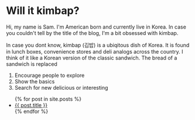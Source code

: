 ---
---

# Will it kimbap?

<!-- Self Introduction -->

Hi, my name is Sam. I'm American born and currently live in Korea. In case you couldn't tell by the title of the blog, I'm a bit obsessed with kimbap.

<!-- Kimbap Introduction -->

In case you dont know, kimbap (김밥) is a ubiqitous dish of Korea. It is found in lunch boxes, convenience stores and deli analogs across the country. I think of it like a Korean version of the classic sandwich. The bread of a sandwich is replaced 
 
<!-- Goals -->

1. Encourage people to explore 
2. Show the basics
3. Search for new delicious or interesting


<!-- Recipes -->

<ul>
  {% for post in site.posts %}
    <li>
      <a href="{{ post.url }}">{{ post.title }}</a>
    </li>
  {% endfor %}
</ul>
